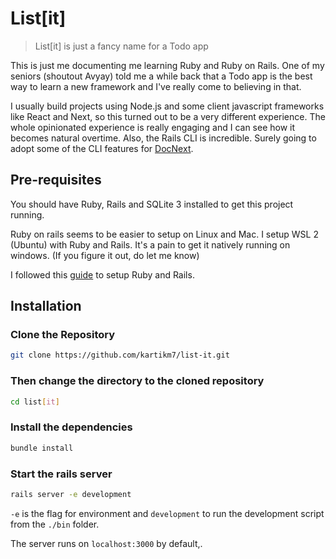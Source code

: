 # List[it]
> List[it] is just a fancy name for a Todo app

This is just me documenting me learning Ruby and Ruby on Rails. One of my seniors (shoutout Avyay) told me a while back that a Todo app is the best way to learn a new framework and I've really come to believing in that.

I usually build projects using Node.js and some client javascript frameworks like React and Next, so this turned out to be a very different experience. The whole opinionated experience is really engaging and I can see how it becomes natural overtime. Also, the Rails CLI is incredible. Surely going to adopt some of the CLI features for [DocNext](https://docnext.llocal.in).

## Pre-requisites
You should have Ruby, Rails and SQLite 3 installed to get this project running.

Ruby on rails seems to be easier to setup on Linux and Mac. I setup WSL 2 (Ubuntu) with Ruby and Rails. It's a pain to get it natively running on windows. (If you figure it out, do let me know)

I followed this [guide](https://gorails.com/setup/windows/11) to setup Ruby and Rails.

## Installation
### Clone the Repository
```bash
git clone https://github.com/kartikm7/list-it.git 
```

### Then change the directory to the cloned repository
```bash
cd list[it]
```

### Install the dependencies
```bash
bundle install
```

### Start the rails server
```bash
rails server -e development
```
`-e` is the flag for environment and `development` to run the development script from the `./bin` folder.

The server runs on `localhost:3000` by default,.
